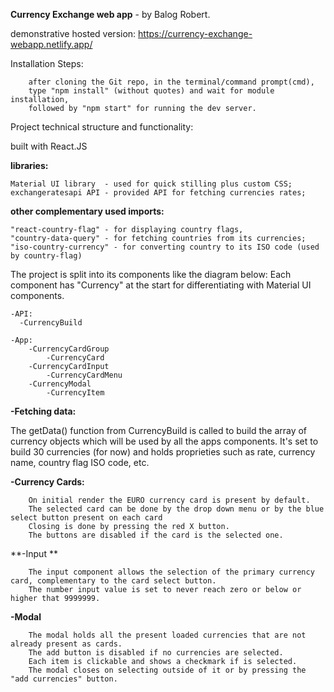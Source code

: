 **Currency Exchange web app**  - by Balog Robert.

demonstrative hosted version: https://currency-exchange-webapp.netlify.app/

Installation Steps:
```
    after cloning the Git repo, in the terminal/command prompt(cmd), 
    type "npm install" (without quotes) and wait for module installation,
    followed by "npm start" for running the dev server.
```


Project technical structure and functionality:

built with React.JS

**libraries:**
```
Material UI library  - used for quick stilling plus custom CSS;
exchangeratesapi API - provided API for fetching currencies rates;
```

**other complementary used imports:**
```
"react-country-flag" - for displaying country flags,
"country-data-query" - for fetching countries from its currencies;
"iso-country-currency" - for converting country to its ISO code (used by country-flag)
```


The project is split into its components like the diagram below:
Each component has  "Currency" at the start for differentiating with Material UI components.
```
-API:
  -CurrencyBuild

-App:
    -CurrencyCardGroup
        -CurrencyCard
    -CurrencyCardInput
        -CurrencyCardMenu
    -CurrencyModal
        -CurrencyItem
```

**-Fetching data:**

The getData() function from CurrencyBuild is called to build the array of currency objects 
    which will be used by all the apps components. 
It's set to build 30 currencies (for now) and holds proprieties such as rate, currency name, country flag ISO code, etc.



**-Currency Cards:**
```
    On initial render the EURO currency card is present by default.
    The selected card can be done by the drop down menu or by the blue select button present on each card
    Closing is done by pressing the red X button. 
    The buttons are disabled if the card is the selected one.
```

**-Input **
```
    The input component allows the selection of the primary currency card, complementary to the card select button.
    The number input value is set to never reach zero or below or higher that 9999999.  
```

**-Modal**
```
    The modal holds all the present loaded currencies that are not already present as cards.
    The add button is disabled if no currencies are selected.
    Each item is clickable and shows a checkmark if is selected.
    The modal closes on selecting outside of it or by pressing the "add currencies" button. 

```
